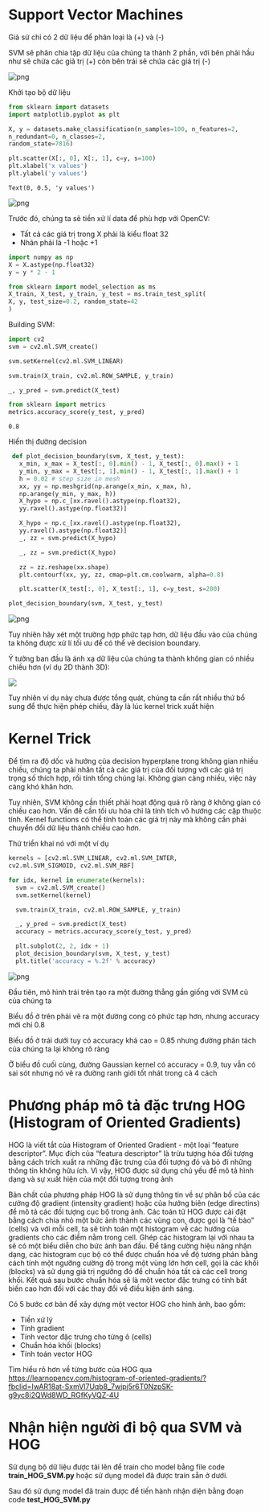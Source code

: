 # **Support Vector Machines**

Giả sử chỉ có 2 dữ liệu để phân loại là (+) và (-)

SVM sẽ phân chia tập dữ liệu của chúng ta thành 2 phần, với bên phải hầu như sẽ chứa các giả trị (+) còn bên trái sẽ chứa các giá trị (-)

![png](chapter6_files/download.png)

Khởi tạo bộ dữ liệu


```python
from sklearn import datasets
import matplotlib.pyplot as plt

X, y = datasets.make_classification(n_samples=100, n_features=2,
n_redundant=0, n_classes=2,
random_state=7816)

plt.scatter(X[:, 0], X[:, 1], c=y, s=100)
plt.xlabel('x values')
plt.ylabel('y values')
```




    Text(0, 0.5, 'y values')




![png](chapter6_files/chapter6_3_1.png)


Trước đó, chúng ta sẽ tiền xử lí data để phù hợp với OpenCV:
- Tất cả các giá trị trong X phải là kiểu float 32
- Nhãn phải là -1 hoặc +1


```python
import numpy as np
X = X.astype(np.float32)
y = y * 2 - 1

from sklearn import model_selection as ms
X_train, X_test, y_train, y_test = ms.train_test_split(
X, y, test_size=0.2, random_state=42
)
```

Building SVM:


```python
import cv2
svm = cv2.ml.SVM_create()

svm.setKernel(cv2.ml.SVM_LINEAR)

svm.train(X_train, cv2.ml.ROW_SAMPLE, y_train)

_, y_pred = svm.predict(X_test)

from sklearn import metrics
metrics.accuracy_score(y_test, y_pred)
```




    0.8



Hiển thị đường decision


```python
 def plot_decision_boundary(svm, X_test, y_test):
   x_min, x_max = X_test[:, 0].min() - 1, X_test[:, 0].max() + 1
   y_min, y_max = X_test[:, 1].min() - 1, X_test[:, 1].max() + 1
   h = 0.02 # step size in mesh
   xx, yy = np.meshgrid(np.arange(x_min, x_max, h),
   np.arange(y_min, y_max, h))
   X_hypo = np.c_[xx.ravel().astype(np.float32),
   yy.ravel().astype(np.float32)]

   X_hypo = np.c_[xx.ravel().astype(np.float32),
   yy.ravel().astype(np.float32)]
   _, zz = svm.predict(X_hypo)

   _, zz = svm.predict(X_hypo)

   zz = zz.reshape(xx.shape)
   plt.contourf(xx, yy, zz, cmap=plt.cm.coolwarm, alpha=0.8)

   plt.scatter(X_test[:, 0], X_test[:, 1], c=y_test, s=200)

plot_decision_boundary(svm, X_test, y_test)
```


![png](chapter6_files/chapter6_9_0.png)


Tuy nhiên hãy xét một trường hợp phức tạp hơn, dữ liệu đầu vào của chúng ta không được xử lí tối ưu để có thể vẽ decision boundary.

Ý tưởng ban đầu là ánh xạ dữ liệu của chúng ta thành không gian có nhiều chiều hơn (ví dụ 2D thành 3D):

<img src ='https://drive.google.com/uc?id=1_JUgwy_d9GjOHVwRZdNpPf6TLUD2wV_N'>

Tuy nhiên ví dụ này chưa được tổng quát, chúng ta cần rất nhiều thứ bổ sung để thực hiện phép chiếu, đây là lúc kernel trick xuất hiện

# **Kernel Trick**

Để tìm ra độ dốc và hướng của decision hyperplane trong không gian nhiều chiều, chúng ta phải nhân tất cả các giá trị của đối tượng với các giá trị trọng số thích hợp, rồi tính tổng chúng lại. Không gian càng nhiều, việc này càng khó khăn hơn.

Tuy nhiên, SVM không cần thiết phải hoạt động quá rõ ràng ở không gian có chiều cao hơn. Vấn đề cần tối ưu hóa chỉ là tính tích vô hướng các cặp thuộc tính. Kernel functions có thể tính toán các giá trị này mà không cần phải chuyển đổi dữ liệu thành chiều cao hơn.

Thử triển khai nó với một ví dụ 


```python
kernels = [cv2.ml.SVM_LINEAR, cv2.ml.SVM_INTER,
cv2.ml.SVM_SIGMOID, cv2.ml.SVM_RBF]

```


```python
for idx, kernel in enumerate(kernels):
  svm = cv2.ml.SVM_create()
  svm.setKernel(kernel)

  svm.train(X_train, cv2.ml.ROW_SAMPLE, y_train)

  _, y_pred = svm.predict(X_test)
  accuracy = metrics.accuracy_score(y_test, y_pred)

  plt.subplot(2, 2, idx + 1)
  plot_decision_boundary(svm, X_test, y_test)
  plt.title('accuracy = %.2f' % accuracy)
```


![png](chapter6_files/chapter6_16_0.png)


Đầu tiên, mô hình trái trên tạo ra một đường thẳng gần giống với SVM cũ của chúng ta

Biểu đồ ở trên phải vẽ ra một đường cong có phức tạp hơn, nhưng accuracy mới chỉ 0.8

Biểu đồ ở trái dưới tuy có accuracy khá cao = 0.85 nhưng đường phân tách của chúng ta lại không rõ ràng

Ở biểu đồ cuối cùng, đường Gaussian kernel có accuracy = 0.9, tuy vẫn có sai sót nhưng nó vẽ ra đường ranh giới tốt nhát trong cả 4 cách

# Phương pháp mô tả đặc trưng HOG (Histogram of Oriented Gradients)

HOG là viết tắt của Histogram of Oriented Gradient - một loại “feature descriptor”. Mục đích của “featura descriptor” là trừu tượng hóa đối tượng bằng cách trích xuất ra những đặc trưng của đối tượng đó và bỏ đi những thông tin không hữu ích. Vì vậy, HOG được sử dụng chủ yếu để mô tả hình dạng và sự xuất hiện của một đối tượng trong ảnh

Bản chất của phương pháp HOG là sử dụng thông tin về sự phân bố của các cường độ gradient (intensity gradient) hoặc của hướng biên (edge directins) để mô tả các đối tượng cục bộ trong ảnh. Các toán tử HOG được cài đặt bằng cách chia nhỏ một bức ảnh thành các vùng con, được gọi là “tế bào” (cells) và với mỗi cell, ta sẽ tính toán một histogram về các hướng của gradients cho các điểm nằm trong cell. Ghép các histogram lại với nhau ta sẽ có một biểu diễn cho bức ảnh ban đầu. Để tăng cường hiệu năng nhận dạng, các histogram cục bộ có thể được chuẩn hóa về độ tương phản bằng cách tính một ngưỡng cường độ trong một vùng lớn hơn cell, gọi là các khối (blocks) và sử dụng giá trị ngưỡng đó để chuẩn hóa tất cả các cell trong khối. Kết quả sau bước chuẩn hóa sẽ là một vector đặc trưng có tính bất biến cao hơn đối với các thay đổi về điều kiện ánh sáng.

Có 5 bước cơ bản để xây dựng một vector HOG cho hình ảnh, bao gồm:
  - Tiền xử lý
  - Tính gradient
  - Tính vector đặc trưng cho từng ô (cells)
  - Chuẩn hóa khối (blocks)
  - Tính toán vector HOG


Tìm hiểu rõ hơn về từng bước của HOG qua https://learnopencv.com/histogram-of-oriented-gradients/?fbclid=IwAR18at-SxmVl7Uqb8_7wjpj5r6T0NzpSK-g9yc8i2QWd8WD_RGfKyVQZ-4U

# **Nhận hiện người đi bộ qua SVM và HOG**

Sử dụng bộ dữ liệu được tải lên để train cho model bằng file code **train_HOG_SVM.py** hoặc sử dụng model đã được train sẵn ở dưới.

Sau đó sử dụng model đã train được để tiến hành nhận diện bằng đoạn code **test_HOG_SVM.py**







    


